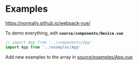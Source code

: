 # Examples

https://normally.github.io/webpack-vue/

To demo everything, edit __`source/components/Device.vue`__


```js
// import App from '../components/App'
import App from '../examples/App'
```

Add new examples to the array in [source/examples/App.vue](https://github.com/Normally/webpack-vue/blob/6c52d42e8c3ea9926cb1f6bd66b4844ecf3248b2/source/examples/App.vue#L19)
